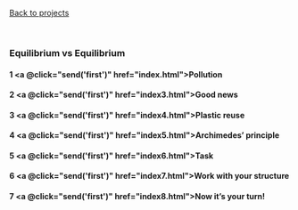
<a href="../" class="quaternary"><f-leftarrow-icon /> Back to projects</a>

<br>

### Equilibrium vs Equilibrium

#### **1** <a @click="send('first')" href="index.html">Pollution</a>

<!--<div class="grid" style="--cols: 1fr 1fr 1fr; --gap: var(--base);">
<f-card style="border: 4px solid var(--purple); font-weight: normal;" :color="color('purple')">
<h5 style="color: var(--darkgray); margin: 0">Some section</h5>
<p><small>YOU ARE HERE</small></p>
</f-card>
<div v-for="(s,i) in 5" :key="i">
<f-card style="border: 0px solid var(--primary); font-weight: normal;" :color="color('yellow')">
<h5 style="color: var(--darkgray); margin: 0">Some section</h5>
<p><small>Some description</small></p>
</f-card>
</div>
</div>

<br />-->

#### **2** <a @click="send('first')" href="index3.html">Good news</a>

<!--<div class="grid" style="--cols: 1fr 1fr 1fr; --gap: var(--base);">
<div v-for="(s,i) in 6" :key="i">
<f-card style="border: 0px solid var(--primary); font-weight: normal;" :color="color('yellow')">
<h5 style="color: var(--darkgray); margin: 0">Some section</h5>
<p><small>Some description</small></p>
</f-card>
</div>
</div>-->

#### **3** <a @click="send('first')" href="index4.html">Plastic reuse</a>
#### **4** <a @click="send('first')" href="index5.html">Archimedes’ principle</a>
#### **5** <a @click="send('first')" href="index6.html">Task</a>
#### **6** <a @click="send('first')" href="index7.html">Work with your structure</a>
#### **7** <a @click="send('first')" href="index8.html">Now it’s your turn!</a>